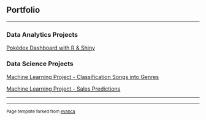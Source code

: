 ## Portfolio

---

### Data Analytics Projects

[Pokédex Dashboard with R & Shiny](https://maximeballesterosperez.shinyapps.io/pokedex_mbp/?_ga=2.118709001.1473793669.1667818431-736338763.1667818431)



### Data Science Projects

[Machine Learning Project - Classification Songs into Genres](https://github.com/Maxispanic/ML_Predict_Songs_Genres/blob/main/notebooks/FINAL_PROJECT_BALLESTEROS-PEREZ_BERNABEU_CLARENC_LAGARDE_QUSHKU.ipynb)


[Machine Learning Project - Sales Predictions](https://github.com/Maxispanic/ML_Sales_Prediction/blob/main/PROJECT_ML_C2C_French_Store_BALLESTEROS-PEREZ_CHAUHAN_DOUMENGINE_GHANEM_LU_ZHENG.ipynb)




---




---
<p style="font-size:11px">Page template forked from <a href="https://github.com/evanca/quick-portfolio">evanca</a></p>
<!-- Remove above link if you don't want to attibute -->
